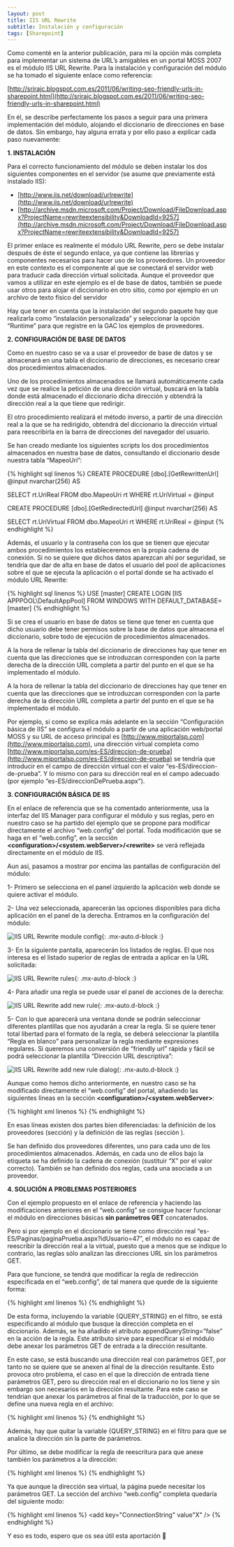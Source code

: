 ```yaml
---
layout: post
title: IIS URL Rewrite 
subtitle: Instalación y configuración
tags: [Sharepoint]
---
```


Como comenté en la anterior publicación, para mí la opción más completa para implementar un sistema de URL’s amigables en un portal MOSS 2007 es el módulo IIS URL Rewrite. Para la instalación y configuración del módulo se ha tomado el siguiente enlace como referencia:

[http://srirajc.blogspot.com.es/2011/06/writing-seo-friendly-urls-in-sharepoint.html](http://srirajc.blogspot.com.es/2011/06/writing-seo-friendly-urls-in-sharepoint.html)

En él, se describe perfectamente los pasos a seguir para una primera implementación del módulo, alojando el diccionario de direcciones en base de datos. Sin embargo, hay alguna errata y por ello paso a explicar cada paso nuevamente:

**1. INSTALACIÓN**

Para el correcto funcionamiento del módulo se deben instalar los dos siguientes componentes en el servidor (se asume que previamente está instalado IIS):
- [http://www.iis.net/download/urlrewrite](http://www.iis.net/download/urlrewrite)
- [http://archive.msdn.microsoft.com/Project/Download/FileDownload.aspx?ProjectName=rewriteextensibility&DownloadId=9257](http://archive.msdn.microsoft.com/Project/Download/FileDownload.aspx?ProjectName=rewriteextensibility&DownloadId=9257)

El primer enlace es realmente el módulo URL Rewrite, pero se debe instalar después de éste el segundo enlace, ya que contiene las librerías y componentes necesarios para hacer uso de los proveedores. Un proveedor en este contexto es el componente al que se conectará el servidor web para traducir cada dirección virtual solicitada. Aunque el proveedor que vamos a utilizar en este ejemplo es el de base de datos, también se puede usar otros para alojar el diccionario en otro sitio, como por ejemplo en un archivo de texto físico del servidor

Hay que tener en cuenta que la instalación del segundo paquete hay que realizarla como “instalación personalizada” y seleccionar la opción “Runtime” para que registre en la GAC los ejemplos de proveedores.

**2. CONFIGURACIÓN DE BASE DE DATOS**

Como en nuestro caso se va a usar el proveedor de base de
datos y se almacenará en una tabla el diccionario de direcciones, es necesario crear dos procedimientos almacenados.

Uno de los procedimientos almacenados se llamará
automáticamente cada vez que se realice la petición de una dirección virtual, buscará en la tabla donde está almacenado el diccionario dicha dirección y obtendrá la dirección real a la que tiene que redirigir.

El otro procedimiento realizará el método inverso, a partir de una dirección real a la que se ha redirigido, obtendrá del diccionario la dirección virtual para reescribirla en la barra de direcciones del navegador del usuario.

Se han creado mediante los siguientes scripts los dos procedimientos almacenados en nuestra base de datos, consultando el diccionario desde nuestra tabla “MapeoUri”:

{% highlight sql linenos %}
CREATE PROCEDURE [dbo].[GetRewrittenUrl]
@input nvarchar(256)
AS
 
SELECT rt.UriReal
FROM dbo.MapeoUri rt
WHERE rt.UriVirtual = @input
 
CREATE PROCEDURE [dbo].[GetRedirectedUrl]
@input nvarchar(256)
AS
 
SELECT rt.UriVirtual
FROM dbo.MapeoUri rt
WHERE rt.UriReal = @input
{% endhighlight %}

Además, el usuario y la contraseña con los que se tienen que ejecutar ambos procedimientos los estableceremos en la propia cadena de conexión. Si no se quiere que dichos datos aparezcan ahí por seguridad, se tendría que dar de alta en base de datos el usuario del pool de aplicaciones sobre el que se ejecuta la aplicación o el portal donde se ha activado el módulo URL Rewrite:

{% highlight sql linenos %}
USE [master]
CREATE LOGIN [IIS APPPOOL\DefaultAppPool] FROM WINDOWS WITH DEFAULT_DATABASE=[master]
{% endhighlight %}

Si se crea el usuario en base de datos se tiene que tener en cuenta que dicho usuario debe tener permisos sobre la base de datos que almacena el diccionario, sobre todo de ejecución de procedimientos almacenados.

A la hora de rellenar la tabla del diccionario de direcciones hay que tener en cuenta que las direcciones que se introduzcan corresponden con la parte derecha de la dirección URL completa a partir del punto en el que se ha implementado el módulo.

A la hora de rellenar la tabla del diccionario de direcciones hay que tener en cuenta que las direcciones que se introduzcan corresponden con la parte derecha de la dirección URL completa a partir del punto en el que se ha implementado el módulo.

Por ejemplo, si como se explica más adelante en la sección “Configuración básica de IIS” se configura el módulo a partir de una aplicación web/portal MOSS y su URL de acceso principal es [http://www.miportalsp.com](http://www.miportalsp.com), una dirección virtual completa como [http://www.miportalsp.com/es-ES/direccion-de-prueba](http://www.miportalsp.com/es-ES/direccion-de-prueba) se tendría que introducir en el campo de dirección virtual con el valor “es-ES/direccion-de-prueba”. Y lo mismo con para su dirección real en el campo adecuado (por ejemplo “es-ES/direccionDePrueba.aspx”).

**3. CONFIGURACIÓN BÁSICA DE IIS**

En el enlace de referencia que se ha comentado anteriormente, usa la interfaz del IIS Manager para configurar el módulo y sus reglas, pero en nuestro caso se ha partido del ejemplo que se propone para modificar directamente el archivo “web.config” del portal. Toda modificación que se haga en el “web.config”, en la sección **&lt;configuration>/&lt;system.webServer>/&lt;rewrite>** se verá reflejada directamente en el módulo de IIS.

Aun así, pasamos a mostrar por encima las pantallas de configuración del módulo:

1- Primero se selecciona en el panel izquierdo la aplicación web donde se quiere activar el módulo.

2- Una vez seleccionada, aparecerán las opciones disponibles para dicha aplicación en el panel de la derecha. Entramos en la configuración del módulo:

![IIS URL Rewrite module config](/assets/img/iis_url_rewrite_module_config.jpg){: .mx-auto.d-block :}

3- En la siguiente pantalla, aparecerán los listados de reglas. El que nos interesa es el listado superior de reglas de entrada a aplicar en la URL solicitada:

![IIS URL Rewrite rules](/assets/img/iis_rewrite_rules.jpg){: .mx-auto.d-block :}

4- Para añadir una regla se puede usar el panel de acciones de la derecha:

![IIS URL Rewrite add new rule](/assets/img/iis_rewrite_input_add_rule.jpg){: .mx-auto.d-block :}

5- Con lo que aparecerá una ventana donde se podrán seleccionar diferentes plantillas que nos ayudarán a crear la regla. Si se quiere tener total libertad para el formato de la regla, se deberá seleccionar la plantilla “Regla en blanco” para personalizar la regla mediante expresiones regulares. Si queremos una conversión de “friendly url” rápida y fácil se podrá seleccionar la plantilla “Dirección URL descriptiva”:

![IIS URL Rewrite add new rule dialog](/assets/img/iis_rewrite_input_add_rule_dialog.jpg){: .mx-auto.d-block :}

Aunque como hemos dicho anteriormente, en nuestro caso se ha modificado directamente el “web.config” del portal, añadiendo las siguientes líneas en la sección **&lt;configuration>/&lt;system.webServer>**:

{% highlight xml linenos %}
<rewrite>
      <providers>
        <provider name="DB" type="DbProvider, Microsoft.Web.Iis.Rewrite.Providers, Version=7.1.761.0, Culture=neutral, PublicKeyToken=0545b0627da60a5f">
          <settings>
            <add key="ConnectionString" value="X" />
            <add key="StoredProcedure" value="GetRewrittenUrl" />
            <add key="CacheMinutesInterval" value="0" />
          </settings>
        </provider>
        <provider name="DB2" type="DbProvider, Microsoft.Web.Iis.Rewrite.Providers, Version=7.1.761.0, Culture=neutral, PublicKeyToken=0545b0627da60a5f">
          <settings>
            <add key="ConnectionString" value="X" />
            <add key="StoredProcedure" value="GetRedirectedUrl" />
            <add key="CacheMinutesInterval" value="0" />
          </settings>
        </provider>
      </providers>
      <rules>
        <clear />
        <rule name="DbProviderRedirect" enabled="true" stopProcessing="true">
          <match url="(.*)" />
          <conditions logicalGrouping="MatchAll" trackAllCaptures="false">
            <add input="{DB2:{R:1}}" pattern="(.+)" />
          </conditions>
          <action type="Redirect" url="{C:1}" />
        </rule>
        <rule name="DbProviderRewrite" enabled="true" stopProcessing="true">
          <match url="(.*)" />
          <conditions logicalGrouping="MatchAll" trackAllCaptures="false">
            <add input="{DB:{R:1}}" pattern="(.+)" />
          </conditions>
          <action type="Rewrite" url="{C:1}" />
        </rule>
      </rules>
    </rewrite>
{% endhighlight %}

En esas líneas existen dos partes bien diferenciadas: la definición de los proveedores (sección<providers>) y la definición de las reglas (sección <rules>).

Se han definido dos proveedores diferentes, uno para cada uno de los procedimientos almacenados. Además, en cada uno de ellos bajo la etiqueta <settings> se ha definido la cadena de conexión (sustituir “X” por el valor correcto). También se han definido dos reglas, cada una asociada a un proveedor.

**4. SOLUCIÓN A PROBLEMAS POSTERIORES**

Con el ejemplo propuesto en el enlace de referencia y haciendo las modificaciones anteriores en el “web.config” se consigue hacer funcionar el módulo en direcciones básicas **sin parámetros GET** concatenados.

Pero si por ejemplo en el diccionario se tiene como dirección real “es-ES/Paginas/paginaPrueba.aspx?idUsuario=47”, el módulo no es capaz de reescribir la dirección real a la virtual, puesto que a menos que se indique lo contrario, las reglas sólo analizan las direcciones URL sin los parámetros GET.

Para que funcione, se tendrá que modificar la regla de redirección especificada en el “web.config”, de tal manera que quede de la siguiente forma:

{% highlight xml linenos %}
<rule name="DbProviderRedirectQuery" enabled="true" stopProcessing="true">
<match url="(.*)" />
<conditions logicalGrouping="MatchAll" trackAllCaptures="false">
<add input="{DB2:{R:1}?{QUERY_STRING}}" pattern="(.+)" />
</conditions>
<action type="Redirect" url="{C:1}" appendQueryString="false" />
</rule>
{% endhighlight %}

De esta forma, incluyendo la variable {QUERY_STRING} en el filtro, se está especificando al módulo que busque la dirección completa en el diccionario. Además, se ha añadido el atributo appendQueryString=”false” en la acción de la regla. Este atributo sirve para especificar si el módulo debe anexar los parámetros GET de entrada a la dirección resultante.

En este caso, se está buscando una dirección real con parámetros GET, por tanto no se quiere que se anexen al final de la dirección resultante. Esto provoca otro problema, el caso en el que la dirección de entrada tiene parámetros GET, pero su dirección real en el diccionario no los tiene y sin embargo son necesarios en la dirección resultante. Para este caso se tendrían que anexar los parámetros al final de la traducción, por lo que se define una nueva regla en el archivo:

{% highlight xml linenos %}
<rule name="DbProviderRedirect" enabled="true" stopProcessing="true">
<match url="(.*)" />
<conditions logicalGrouping="MatchAll" trackAllCaptures="false">
<add input="{DB2:{R:1}}" pattern="(.+)" />
</conditions>
<action type="Redirect" url="{C:1}" appendQueryString="true" />
</rule>
{% endhighlight %}

Además, hay que quitar la variable {QUERY_STRING} en el filtro para que se analice la dirección sin la parte de parámetros.

Por último, se debe modificar la regla de reescritura para que anexe también los parámetros a la dirección:

{% highlight xml linenos %}
<rule name="DbProviderRewrite" enabled="true" stopProcessing="true">
<match url="(.*)" />
<conditions logicalGrouping="MatchAll" trackAllCaptures="false">
<add input="{DB:{R:1}}" pattern="(.+)" />
</conditions>
<action type="Rewrite" url="{C:1}" appendQueryString="true" />
</rule>
{% endhighlight %}


Ya que aunque la dirección sea virtual, la página puede necesitar los parámetros GET. La sección del archivo “web.config” completa quedaría del siguiente modo:

{% highlight xml linenos %}
<rewrite>
      <providers>
        <provider name="DB" type="DbProvider, Microsoft.Web.Iis.Rewrite.Providers, Version=7.1.761.0, Culture=neutral, PublicKeyToken=0545b0627da60a5f">
          <settings>
            <add key="ConnectionString" value="X" />
            <add key="StoredProcedure" value="GetRewrittenUrl" />
            <add key="CacheMinutesInterval" value="0" />
          </settings>
        </provider>
        <provider name="DB2" type="DbProvider, Microsoft.Web.Iis.Rewrite.Providers, Version=7.1.761.0, Culture=neutral, PublicKeyToken=0545b0627da60a5f">
          <settings>
            <add key="ConnectionString" value"X" />
            <add key="StoredProcedure" value="GetRedirectedUrl" />
            <add key="CacheMinutesInterval" value="0" />
          </settings>
        </provider>
      </providers>
      <rules>
        <clear />
        <rule name="DbProviderRedirectQuery" enabled="true" stopProcessing="true">
          <match url="(.*)" />
          <conditions logicalGrouping="MatchAll" trackAllCaptures="false">
            <add input="{DB2:{R:1}?{QUERY_STRING}}" pattern="(.+)" />
          </conditions>
          <action type="Redirect" url="{C:1}" appendQueryString="false" />
        </rule>
        <rule name="DbProviderRedirect" enabled="true" stopProcessing="true">
          <match url="(.*)" />
          <conditions logicalGrouping="MatchAll" trackAllCaptures="false">
            <add input="{DB2:{R:1}}" pattern="(.+)" />
          </conditions>
          <action type="Redirect" url="{C:1}" appendQueryString="true" />
        </rule>
        <rule name="DbProviderRewrite" enabled="true" stopProcessing="true">
          <match url="(.*)" />
          <conditions logicalGrouping="MatchAll" trackAllCaptures="false">
            <add input="{DB:{R:1}}" pattern="(.+)" />
          </conditions>
          <action type="Rewrite" url="{C:1}" appendQueryString="true" />
        </rule>
      </rules>
    </rewrite>
{% endhighlight %}

Y eso es todo, espero que os sea útil esta aportación 🙂